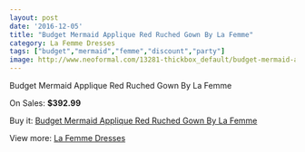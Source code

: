 ```yaml
---
layout: post
date: '2016-12-05'
title: "Budget Mermaid Applique Red Ruched Gown By La Femme"
category: La Femme Dresses
tags: ["budget","mermaid","femme","discount","party"]
image: http://www.neoformal.com/13281-thickbox_default/budget-mermaid-applique-red-ruched-gown-by-la-femme.jpg
---
```

Budget Mermaid Applique Red Ruched Gown By La Femme

On Sales: **$392.99**
<a href="https://www.neoformal.com/en/la-femme-dresses-2014/4623-budget-mermaid-applique-red-ruched-gown-by-la-femme.html"><amp-img layout="responsive" width="600" height="600" src="//www.neoformal.com/13281-thickbox_default/budget-mermaid-applique-red-ruched-gown-by-la-femme.jpg" alt="Budget Mermaid Applique Red Ruched Gown By La Femme 0" /></a>
<a href="https://www.neoformal.com/en/la-femme-dresses-2014/4623-budget-mermaid-applique-red-ruched-gown-by-la-femme.html"><amp-img layout="responsive" width="600" height="600" src="//www.neoformal.com/13283-thickbox_default/budget-mermaid-applique-red-ruched-gown-by-la-femme.jpg" alt="Budget Mermaid Applique Red Ruched Gown By La Femme 1" /></a>
<a href="https://www.neoformal.com/en/la-femme-dresses-2014/4623-budget-mermaid-applique-red-ruched-gown-by-la-femme.html"><amp-img layout="responsive" width="600" height="600" src="//www.neoformal.com/13282-thickbox_default/budget-mermaid-applique-red-ruched-gown-by-la-femme.jpg" alt="Budget Mermaid Applique Red Ruched Gown By La Femme 2" /></a>

Buy it: [Budget Mermaid Applique Red Ruched Gown By La Femme](https://www.neoformal.com/en/la-femme-dresses-2014/4623-budget-mermaid-applique-red-ruched-gown-by-la-femme.html "Budget Mermaid Applique Red Ruched Gown By La Femme")

View more: [La Femme Dresses](https://www.neoformal.com/en/56-la-femme-dresses-2014 "La Femme Dresses")
